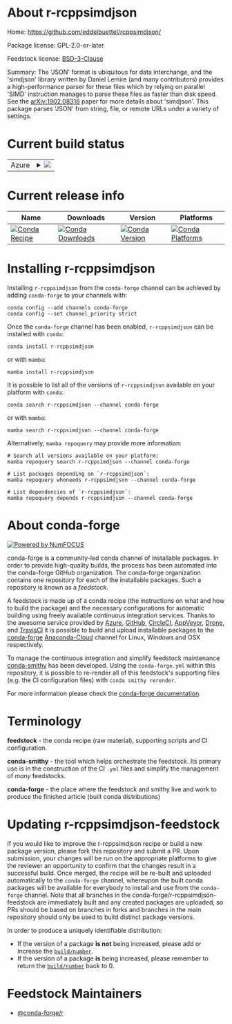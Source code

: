 About r-rcppsimdjson
====================

Home: https://github.com/eddelbuettel/rcppsimdjson/

Package license: GPL-2.0-or-later

Feedstock license: [BSD-3-Clause](https://github.com/conda-forge/r-rcppsimdjson-feedstock/blob/main/LICENSE.txt)

Summary: The 'JSON' format is ubiquitous for data interchange, and the 'simdjson' library written by Daniel Lemire (and many contributors) provides a high-performance parser for these files which by relying on parallel 'SIMD' instruction manages to parse these files as faster than disk speed. See the <arXiv:1902.08318> paper for more details about 'simdjson'.  This package parses 'JSON' from string, file, or remote URLs under a variety of settings.

Current build status
====================


<table>
    
  <tr>
    <td>Azure</td>
    <td>
      <details>
        <summary>
          <a href="https://dev.azure.com/conda-forge/feedstock-builds/_build/latest?definitionId=13779&branchName=main">
            <img src="https://dev.azure.com/conda-forge/feedstock-builds/_apis/build/status/r-rcppsimdjson-feedstock?branchName=main">
          </a>
        </summary>
        <table>
          <thead><tr><th>Variant</th><th>Status</th></tr></thead>
          <tbody><tr>
              <td>linux_64_r_base4.1</td>
              <td>
                <a href="https://dev.azure.com/conda-forge/feedstock-builds/_build/latest?definitionId=13779&branchName=main">
                  <img src="https://dev.azure.com/conda-forge/feedstock-builds/_apis/build/status/r-rcppsimdjson-feedstock?branchName=main&jobName=linux&configuration=linux%20linux_64_r_base4.1" alt="variant">
                </a>
              </td>
            </tr><tr>
              <td>linux_64_r_base4.2</td>
              <td>
                <a href="https://dev.azure.com/conda-forge/feedstock-builds/_build/latest?definitionId=13779&branchName=main">
                  <img src="https://dev.azure.com/conda-forge/feedstock-builds/_apis/build/status/r-rcppsimdjson-feedstock?branchName=main&jobName=linux&configuration=linux%20linux_64_r_base4.2" alt="variant">
                </a>
              </td>
            </tr><tr>
              <td>osx_64_r_base4.1</td>
              <td>
                <a href="https://dev.azure.com/conda-forge/feedstock-builds/_build/latest?definitionId=13779&branchName=main">
                  <img src="https://dev.azure.com/conda-forge/feedstock-builds/_apis/build/status/r-rcppsimdjson-feedstock?branchName=main&jobName=osx&configuration=osx%20osx_64_r_base4.1" alt="variant">
                </a>
              </td>
            </tr><tr>
              <td>osx_64_r_base4.2</td>
              <td>
                <a href="https://dev.azure.com/conda-forge/feedstock-builds/_build/latest?definitionId=13779&branchName=main">
                  <img src="https://dev.azure.com/conda-forge/feedstock-builds/_apis/build/status/r-rcppsimdjson-feedstock?branchName=main&jobName=osx&configuration=osx%20osx_64_r_base4.2" alt="variant">
                </a>
              </td>
            </tr>
          </tbody>
        </table>
      </details>
    </td>
  </tr>
</table>

Current release info
====================

| Name | Downloads | Version | Platforms |
| --- | --- | --- | --- |
| [![Conda Recipe](https://img.shields.io/badge/recipe-r--rcppsimdjson-green.svg)](https://anaconda.org/conda-forge/r-rcppsimdjson) | [![Conda Downloads](https://img.shields.io/conda/dn/conda-forge/r-rcppsimdjson.svg)](https://anaconda.org/conda-forge/r-rcppsimdjson) | [![Conda Version](https://img.shields.io/conda/vn/conda-forge/r-rcppsimdjson.svg)](https://anaconda.org/conda-forge/r-rcppsimdjson) | [![Conda Platforms](https://img.shields.io/conda/pn/conda-forge/r-rcppsimdjson.svg)](https://anaconda.org/conda-forge/r-rcppsimdjson) |

Installing r-rcppsimdjson
=========================

Installing `r-rcppsimdjson` from the `conda-forge` channel can be achieved by adding `conda-forge` to your channels with:

```
conda config --add channels conda-forge
conda config --set channel_priority strict
```

Once the `conda-forge` channel has been enabled, `r-rcppsimdjson` can be installed with `conda`:

```
conda install r-rcppsimdjson
```

or with `mamba`:

```
mamba install r-rcppsimdjson
```

It is possible to list all of the versions of `r-rcppsimdjson` available on your platform with `conda`:

```
conda search r-rcppsimdjson --channel conda-forge
```

or with `mamba`:

```
mamba search r-rcppsimdjson --channel conda-forge
```

Alternatively, `mamba repoquery` may provide more information:

```
# Search all versions available on your platform:
mamba repoquery search r-rcppsimdjson --channel conda-forge

# List packages depending on `r-rcppsimdjson`:
mamba repoquery whoneeds r-rcppsimdjson --channel conda-forge

# List dependencies of `r-rcppsimdjson`:
mamba repoquery depends r-rcppsimdjson --channel conda-forge
```


About conda-forge
=================

[![Powered by
NumFOCUS](https://img.shields.io/badge/powered%20by-NumFOCUS-orange.svg?style=flat&colorA=E1523D&colorB=007D8A)](https://numfocus.org)

conda-forge is a community-led conda channel of installable packages.
In order to provide high-quality builds, the process has been automated into the
conda-forge GitHub organization. The conda-forge organization contains one repository
for each of the installable packages. Such a repository is known as a *feedstock*.

A feedstock is made up of a conda recipe (the instructions on what and how to build
the package) and the necessary configurations for automatic building using freely
available continuous integration services. Thanks to the awesome service provided by
[Azure](https://azure.microsoft.com/en-us/services/devops/), [GitHub](https://github.com/),
[CircleCI](https://circleci.com/), [AppVeyor](https://www.appveyor.com/),
[Drone](https://cloud.drone.io/welcome), and [TravisCI](https://travis-ci.com/)
it is possible to build and upload installable packages to the
[conda-forge](https://anaconda.org/conda-forge) [Anaconda-Cloud](https://anaconda.org/)
channel for Linux, Windows and OSX respectively.

To manage the continuous integration and simplify feedstock maintenance
[conda-smithy](https://github.com/conda-forge/conda-smithy) has been developed.
Using the ``conda-forge.yml`` within this repository, it is possible to re-render all of
this feedstock's supporting files (e.g. the CI configuration files) with ``conda smithy rerender``.

For more information please check the [conda-forge documentation](https://conda-forge.org/docs/).

Terminology
===========

**feedstock** - the conda recipe (raw material), supporting scripts and CI configuration.

**conda-smithy** - the tool which helps orchestrate the feedstock.
                   Its primary use is in the construction of the CI ``.yml`` files
                   and simplify the management of *many* feedstocks.

**conda-forge** - the place where the feedstock and smithy live and work to
                  produce the finished article (built conda distributions)


Updating r-rcppsimdjson-feedstock
=================================

If you would like to improve the r-rcppsimdjson recipe or build a new
package version, please fork this repository and submit a PR. Upon submission,
your changes will be run on the appropriate platforms to give the reviewer an
opportunity to confirm that the changes result in a successful build. Once
merged, the recipe will be re-built and uploaded automatically to the
`conda-forge` channel, whereupon the built conda packages will be available for
everybody to install and use from the `conda-forge` channel.
Note that all branches in the conda-forge/r-rcppsimdjson-feedstock are
immediately built and any created packages are uploaded, so PRs should be based
on branches in forks and branches in the main repository should only be used to
build distinct package versions.

In order to produce a uniquely identifiable distribution:
 * If the version of a package **is not** being increased, please add or increase
   the [``build/number``](https://docs.conda.io/projects/conda-build/en/latest/resources/define-metadata.html#build-number-and-string).
 * If the version of a package **is** being increased, please remember to return
   the [``build/number``](https://docs.conda.io/projects/conda-build/en/latest/resources/define-metadata.html#build-number-and-string)
   back to 0.

Feedstock Maintainers
=====================

* [@conda-forge/r](https://github.com/conda-forge/r/)

